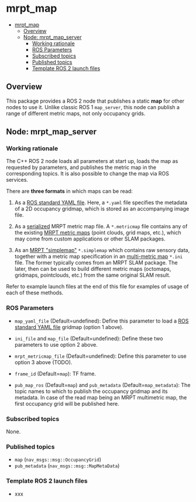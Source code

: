 # mrpt_map

* [mrpt_map](#mrpt_map)
   * [Overview](#overview)
   * [Node: mrpt_map_server](#node-mrpt_map_server)
      * [Working rationale](#working-rationale)
      * [ROS Parameters](#ros-parameters)
      * [Subscribed topics](#subscribed-topics)
      * [Published topics](#published-topics)
      * [Template ROS 2 launch files](#template-ros-2-launch-files)

<!-- Created by https://github.com/ekalinin/github-markdown-toc -->
<!-- Regenerate with: gh-md-toc README.md -->

## Overview
This package provides a ROS 2 node that publishes a static **map** for other nodes to use it.
Unlike classic ROS 1 ``map_server``, this node can publish a range of different metric maps, not only occupancy grids.

## Node: mrpt_map_server

### Working rationale
The C++ ROS 2 node loads all parameters at start up, loads the map
as requested by parameters, and publishes the metric map in the corresponding topics. It is also possible to change the map via ROS services.

There are **three formats** in which maps can be read:

1. As a [ROS standard YAML file](https://wiki.ros.org/map_server). Here, a ``*.yaml`` file specifies the metadata of a 2D occupancy gridmap, which is stored as an accompanying image file.

2. As a [serialized](https://docs.mrpt.org/reference/latest/group_mrpt_serialization_grp.html) MRPT metric map file.
A ``*.metricmap`` file contains any of the existing 
[MRPT metric maps](https://docs.mrpt.org/reference/latest/group_mrpt_maps_grp.html)
(point clouds, grid maps, etc.), which may come from custom 
applications or other SLAM packages.

3. As an [MRPT "simplemap"](https://docs.mrpt.org/reference/latest/class_mrpt_maps_CSimpleMap.html) ``*.simplemap`` which contains
raw sensory data, together with a metric map specification
in an [multi-metric map](https://docs.mrpt.org/reference/latest/tutorial-mrpt-maps-model.html)
``*.ini`` file. The former typically
comes from an MRPT SLAM package. The later, then can be used
to build different metric maps (octomaps, gridmaps, pointclouds, etc.) from the same original SLAM result.

Refer to example launch files at the end of this file for examples
of usage of each of these methods.


### ROS Parameters
* ``map_yaml_file`` (Default=undefined): Define this parameter to load a [ROS standard YAML file](https://wiki.ros.org/map_server) gridmap (option 1 above).
* ``ini_file`` and ``map_file`` (Default=undefined): Define these two parameters to use option 2 above.
* ``mrpt_metricmap_file`` (Default=undefined): Define this parameter to use option 3 above (TODO).
* ``frame_id`` (Default=``map``): TF frame.

* ``pub_map_ros`` (Default=``map``) and ``pub_metadata`` (Default=``map_metadata``): The topic names to which to publish the occupancy gridmap and its metadata. In case of the read map being
an MRPT multimetric map, the first occupancy grid will be published here.

### Subscribed topics
None.

### Published topics
* ``map`` (``nav_msgs::msg::OccupancyGrid``)
* ``pub_metadata`` (``nav_msgs::msg::MapMetaData``)

### Template ROS 2 launch files
* xxx

